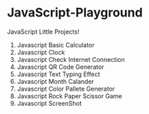 # JavaScript-Playground

JavaScript Little Projects!

1. Javascript Basic Calculator
2. Javascript Clock
3. Javascript Check Internet Connection
4. Javascript QR Code Generator
5. Javascript Text Typing Effect
6. Javascript Month Calander
7. Javascript Color Pallete Generator
8. Javascript Rock Paper Scissor Game
9. Javascript ScreenShot

